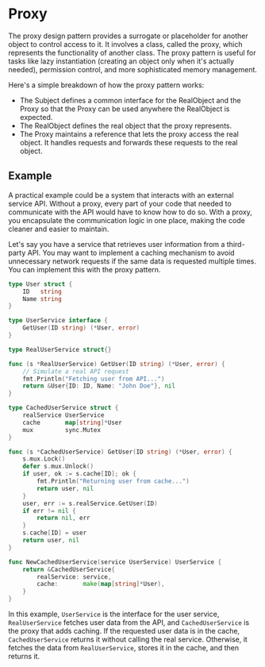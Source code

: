 # Proxy

The proxy design pattern provides a surrogate or placeholder for another object to control access to it. It involves a class, called the proxy, which represents the functionality of another class. The proxy pattern is useful for tasks like lazy instantiation (creating an object only when it's actually needed), permission control, and more sophisticated memory management.

Here's a simple breakdown of how the proxy pattern works:

 - The Subject defines a common interface for the RealObject and the Proxy so that the Proxy can be used anywhere the RealObject is expected.
 - The RealObject defines the real object that the proxy represents.
 - The Proxy maintains a reference that lets the proxy access the real object. It handles requests and forwards these requests to the real object.

 ## Example

A practical example could be a system that interacts with an external service API. Without a proxy, every part of your code that needed to communicate with the API would have to know how to do so. With a proxy, you encapsulate the communication logic in one place, making the code cleaner and easier to maintain.

Let's say you have a service that retrieves user information from a third-party API. You may want to implement a caching mechanism to avoid unnecessary network requests if the same data is requested multiple times. You can implement this with the proxy pattern.

```go
type User struct {
	ID   string
	Name string
}

type UserService interface {
	GetUser(ID string) (*User, error)
}

type RealUserService struct{}

func (s *RealUserService) GetUser(ID string) (*User, error) {
	// Simulate a real API request
	fmt.Println("Fetching user from API...")
	return &User{ID: ID, Name: "John Doe"}, nil
}

type CachedUserService struct {
	realService UserService
	cache       map[string]*User
	mux         sync.Mutex
}

func (s *CachedUserService) GetUser(ID string) (*User, error) {
	s.mux.Lock()
	defer s.mux.Unlock()
	if user, ok := s.cache[ID]; ok {
		fmt.Println("Returning user from cache...")
		return user, nil
	}
	user, err := s.realService.GetUser(ID)
	if err != nil {
		return nil, err
	}
	s.cache[ID] = user
	return user, nil
}

func NewCachedUserService(service UserService) UserService {
	return &CachedUserService{
		realService: service,
		cache:       make(map[string]*User),
	}
}
```

In this example, `UserService` is the interface for the user service, `RealUserService` fetches user data from the API, and `CachedUserService` is the proxy that adds caching. If the requested user data is in the cache, `CachedUserService` returns it without calling the real service. Otherwise, it fetches the data from `RealUserService`, stores it in the cache, and then returns it.
